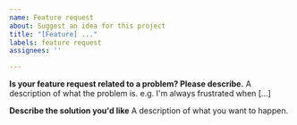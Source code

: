 ```yaml
---
name: Feature request
about: Suggest an idea for this project
title: "[Feature] ..."
labels: feature request
assignees: ''

---
```


**Is your feature request related to a problem? Please describe.**
A description of what the problem is. e.g. I'm always frustrated when [...]

**Describe the solution you'd like**
A description of what you want to happen.
